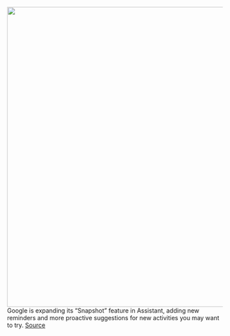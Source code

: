 <img src='https://cdn.vox-cdn.com/thumbor/87ia6TZOalpCowqk9i7_vcszHsc=/0x0:1200x800/1200x800/filters:focal(504x304:696x496)/cdn.vox-cdn.com/uploads/chorus_image/image/67304334/snapshot.0.jpg' width='700px' /><br/>
Google is expanding its “Snapshot” feature in Assistant, adding new reminders and more proactive suggestions for new activities you may want to try.
<a href='https://www.theverge.com/2020/8/27/21404244/google-assistant-snapshot-feature-birthday-reminders-recipe-recommendations'> Source <a/>